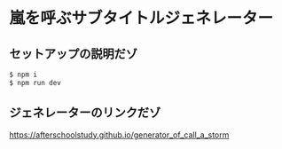 # 嵐を呼ぶサブタイトルジェネレーター

## セットアップの説明だゾ

``` bash
$ npm i
$ npm run dev
```

## ジェネレーターのリンクだゾ

https://afterschoolstudy.github.io/generator_of_call_a_storm
